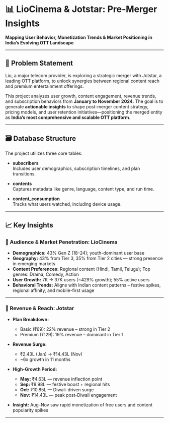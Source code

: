 # 📊 LioCinema & Jotstar: Pre-Merger Insights
**Mapping User Behavior, Monetization Trends & Market Positioning in India’s Evolving OTT Landscape**

---

## 🧩 Problem Statement  
Lio, a major telecom provider, is exploring a strategic merger with Jotstar, a leading OTT platform, to unlock synergies between regional content reach and premium entertainment offerings.

This project analyzes user growth, content engagement, revenue trends, and subscription behaviors from **January to November 2024**. The goal is to generate **actionable insights** to shape post-merger content strategy, pricing models, and user retention initiatives—positioning the merged entity as **India’s most comprehensive and scalable OTT platform**.

---

## 🗃️ Database Structure  
The project utilizes three core tables:

- **subscribers**  
  Includes user demographics, subscription timelines, and plan transitions.

- **contents**  
  Captures metadata like genre, language, content type, and run time.

- **content_consumption**  
  Tracks what users watched, including device usage.

---

## 📈 Key Insights

### 🔹 Audience & Market Penetration: LioCinema

- **Demographics:** 43% Gen Z (18–24); youth-dominant user base  
- **Geography:** 43% from Tier 3, 35% from Tier 2 cities — strong presence in emerging markets  
- **Content Preferences:** Regional content (Hindi, Tamil, Telugu); Top genres: Drama, Comedy, Action  
- **User Growth:** 7K → 37K users (~429% growth); 55% active users  
- **Behavioral Trends:** Aligns with Indian content patterns – festive spikes, regional affinity, and mobile-first usage  

---

### 🔹 Revenue & Reach: Jotstar

- **Plan Breakdown:**  
  - Basic (₹69): 22% revenue – strong in Tier 2  
  - Premium (₹129): 19% revenue – dominant in Tier 1  

- **Revenue Surge:**  
  - ₹2.43L (Jan) → ₹14.43L (Nov)  
  - ~6x growth in 11 months  

- **High-Growth Period:**  
  - **May:** ₹4.63L — revenue inflection point  
  - **Sep:** ₹8.98L — festive boost + regional hits  
  - **Oct:** ₹10.85L — Diwali-driven surge  
  - **Nov:** ₹14.43L — peak post-Diwali engagement  

- **Insight:** Aug–Nov saw rapid monetization of free users and content popularity spikes  

---
